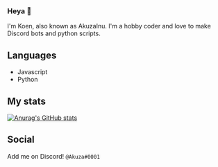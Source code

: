 ### Heya 👋
I'm Koen, also known as AkuzaInu. I'm a hobby coder and love to make Discord bots and python scripts.

## Languages
- Javascript
- Python

## My stats
[![Anurag's GitHub stats](https://github-readme-stats.vercel.app/api?username=AkuzaInu)](https://github.com/anuraghazra/github-readme-stats)

## Social
Add me on Discord! `@Akuza#0001`
